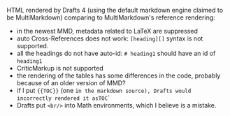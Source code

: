 HTML rendered by Drafts 4 (using the default markdown engine claimed to be MultiMarkdown) comparing to MultiMarkdown's reference rendering:

- in the newest MMD, metadata related to LaTeX are suppressed
- auto Cross-References does not work: `[heading][]` syntax is not supported.
- all the headings do not have auto-id: `# heading1` should have an id of `heading1`
- CriticMarkup is not supported
- the rendering of the tables has some differences in the code, probably because of an older version of MMD?
- if I put ``{{TOC}}`` (one ` in the markdown source), Drafts would incorrectly rendered it as `<code>TOC</code>`
- Drafts put `<br/>` into Math environments, which I believe is a mistake.

